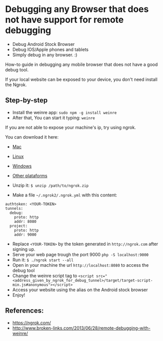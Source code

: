# Debugging any Browser that does not have support for remote debugging
- Debug Android Stock Browser
- Debug IOS/Apple phones and tablets
- Simply debug in any browser. :)


How-to guide in debugging any mobile browser that does not have a good debug tool.

If your local website can be exposed to your device, you don't need install the Ngrok.

## Step-by-step

- Install the weinre app: `sudo npm -g install weinre` 
- After that, You can start it typing: `weinre`

If you are not able to expose your machine's ip, try using ngrok.

You can download it here: 
- [Mac](https://dl.ngrok.com/darwin_amd64/ngrok.zip)
- [Linux](https://dl.ngrok.com/linux_386/ngrok.zip)
- [Windows](https://dl.ngrok.com/windows_386/ngrok.zip)
- [Other plataforms](https://ngrok.com/)


- Unzip it: `$ unzip /path/to/ngrok.zip`
- Make a file `~/.ngrok2/.ngrok.yml` with this content:

```
authtoken: <YOUR-TOKEN>
tunnels:
  debug:
    proto: http
    addr: 8080
  project:
    proto: http
    addr: 9000
```

- Replace `<YOUR-TOKEN>` by the token generated in `http://ngrok.com` after signing up.
- Serve your web page trough the port 9000 `php -S localhost:9000`
- Run it: `$ ./ngrok start --all`
- Open in your machine the url `http://localhost:8080` to access the debug tool
- Change the weinre script tag to `<script src="<address_given_by_ngrok_for_debug_tunnel>/target/target-script-min.js#anonymous"></script>`
- Access your website using the alias on the Android stock browser 
- Enjoy!

## References:

- https://ngrok.com/
- http://www.broken-links.com/2013/06/28/remote-debugging-with-weinre/